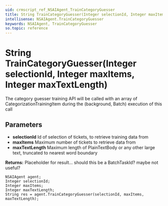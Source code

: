 ```yaml
---
uid: crmscript_ref_NSAIAgent_TrainCategoryGuesser
title: String TrainCategoryGuesser(Integer selectionId, Integer maxItems, Integer maxTextLength)
intellisense: NSAIAgent.TrainCategoryGuesser
keywords: NSAIAgent, TrainCategoryGuesser
so.topic: reference
---
```


# String TrainCategoryGuesser(Integer selectionId, Integer maxItems, Integer maxTextLength)

The category guesser training API will be called with an array of CategorizationTrainingItem during the (background, Batch) execution of this call

## Parameters

* **selectionId** Id of selection of tickets, to retrieve training data from
* **maxItems** Maximum number of tickets to retrieve data from
* **maxTextLength** Maximum length of PlainTextBody or any other large text, truncated to nearest word boundary

**Returns:** Placeholder for result...  should this be a BatchTaskId?  maybe not useful?

```crmscript
NSAIAgent agent;
Integer selectionId;
Integer maxItems;
Integer maxTextLength;
String res = agent.TrainCategoryGuesser(selectionId, maxItems, maxTextLength);
```

